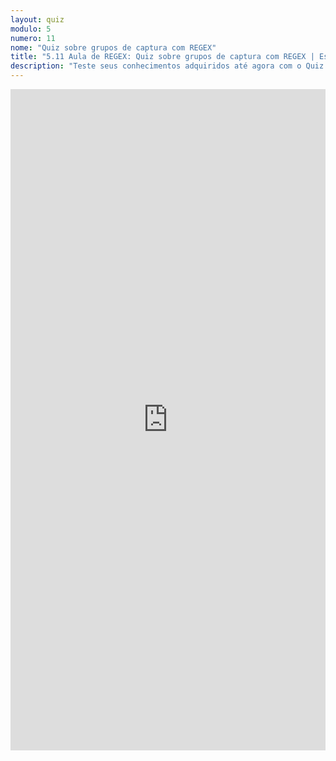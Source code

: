 ```yaml
---
layout: quiz
modulo: 5
numero: 11
nome: "Quiz sobre grupos de captura com REGEX"
title: "5.11 Aula de REGEX: Quiz sobre grupos de captura com REGEX | Estágio em Programação"
description: "Teste seus conhecimentos adquiridos até agora com o Quiz sobre grupos de captura com REGEX."
---
```


<iframe src="https://docs.google.com/forms/d/e/1FAIpQLSfkeinQ7n6VIdtQ6xrOzljLL7Mn1tFi-2LUiY9XJmgB4hwffg/viewform?embedded=true" width="100%" height="1058" frameborder="0" marginheight="0" marginwidth="0">Carregando…</iframe>
